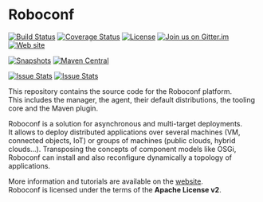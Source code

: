 # Roboconf 
[![Build Status](http://travis-ci.org/roboconf/roboconf-platform.png?branch=master)](http://travis-ci.org/roboconf/roboconf-platform)
[![Coverage Status](https://coveralls.io/repos/roboconf/roboconf-platform/badge.svg?branch=master&service=github)](https://coveralls.io/github/roboconf/roboconf-platform?branch=master)
[![License](https://img.shields.io/hexpm/l/plug.svg)](http://www.apache.org/licenses/LICENSE-2.0)
[![Join us on Gitter.im](https://img.shields.io/badge/gitter-join%20chat-brightgreen.svg)](https://gitter.im/roboconf/roboconf)
[![Web site](https://img.shields.io/badge/website-roboconf.net-b23e4b.svg)](http://roboconf.net)

[![Snapshots](https://img.shields.io/badge/Snapshots%20on-Sonatype-orange.svg)](https://oss.sonatype.org/content/repositories/snapshots/net/roboconf/)
[![Maven Central](https://img.shields.io/badge/Releases%20on-Maven%20Central-yellow.svg)](http://repo1.maven.org/maven2/net/roboconf/)

[![Issue Stats](http://issuestats.com/github/roboconf/roboconf-platform/badge/issue)](http://issuestats.com/github/roboconf/roboconf-platform)
[![Issue Stats](http://issuestats.com/github/roboconf/roboconf-platform/badge/pr)](http://issuestats.com/github/roboconf/roboconf-platform)

This repository contains the source code for the Roboconf platform.  
This includes the manager, the agent, their default distributions, the tooling core and the Maven plugin.

Roboconf is a solution for asynchronous and multi-target deployments.  
It allows to deploy distributed applications over several machines (VM, connected objects, IoT) or
groups of machines (public clouds, hybrid clouds...). Transposing the concepts of component models like OSGi,
Roboconf can install and also reconfigure dynamically a topology of applications.

More information and tutorials are available on the [website](http://roboconf.net).  
Roboconf is licensed under the terms of the **Apache License v2**.
